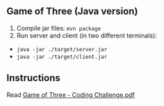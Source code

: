 ## Game of Three (Java version)

1) Compile jar files: `mvn package`
2) Run server and client (in two different terminals):
* `java -jar ./target/server.jar`
* `java -jar ./target/client.jar`

## Instructions

Read [Game of Three - Coding Challenge.pdf](Game%20of%20Three%20-%20Coding%20Challenge.pdf)

